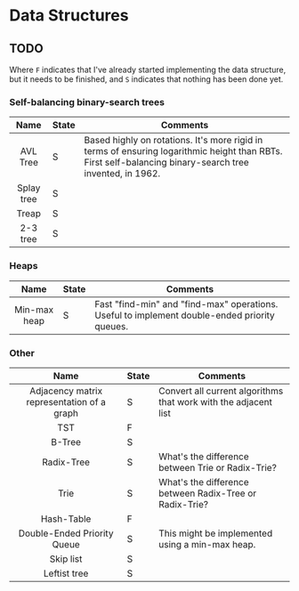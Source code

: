 # Data Structures


## TODO

Where `F` indicates that I've already started implementing the data structure, but it needs to be finished, and `S` indicates that nothing has been done yet.

### Self-balancing binary-search trees

|                 Name                | State     | Comments                                                        |
|:-----------------------------------:|-----------|-----------------------------------------------------------------|
| AVL Tree                            | S  | Based highly on rotations. It's more rigid in terms of ensuring logarithmic height than RBTs. First self-balancing binary-search tree invented, in 1962.                                                               |
| Splay tree                          | S  |                                                                 |
| Treap                          | S  |                                                                 |
| 2-3 tree                          | S  |                                                                 |


### Heaps

|                 Name                | State     | Comments                                                        |
|:-----------------------------------:|-----------|-----------------------------------------------------------------|
| Min-max heap                         | S  | Fast "find-min" and "find-max" operations. Useful to implement double-ended priority queues.                                                                |


### Other

|                 Name                | State     | Comments                                                        |
|:-----------------------------------:|-----------|-----------------------------------------------------------------|
| Adjacency matrix representation of a graph | S  | Convert all current algorithms that work with the adjacent list |
| TST                                 | F |                                                                 |
| B-Tree                              | S  |                                                                 |
| Radix-Tree                          | S  | What's the difference between Trie or Radix-Trie?               |
| Trie                                | S  | What's the difference between Radix-Tree or Radix-Trie?         |
| Hash-Table                          | F |                                                                 |
| Double-Ended Priority Queue         | S  | This might be implemented using a min-max heap.                 |
| Skip list | S | |
| Leftist tree | S | |


